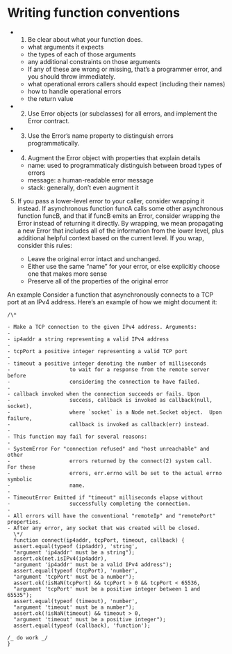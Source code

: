 # Writing function conventions

- 1. Be clear about what your function does.
  - what arguments it expects
  - the types of each of those arguments
  - any additional constraints on those arguments
  - If any of these are wrong or missing, that’s a programmer error, and you should throw immediately.
  - what operational errors callers should expect (including their names)
  - how to handle operational errors
  - the return value
- 2. Use Error objects (or subclasses) for all errors, and implement the Error contract.
- 3. Use the Error’s name property to distinguish errors programmatically.
- 4. Augment the Error object with properties that explain details
  - name: used to programmaticaly distinguish between broad types of errors
  - message: a human-readable error message
  - stack: generally, don’t even augment it

5. If you pass a lower-level error to your caller, consider wrapping it instead.
   If asynchronous function funcA calls some other asynchronous function funcB, and that if funcB emits an Error, consider wrapping the Error instead of returning it directly. By wrapping, we mean propagating a new Error that includes all of the information from the lower level, plus additional helpful context based on the current level. If you wrap, consider this rules:

   - Leave the original error intact and unchanged.
   - Either use the same “name” for your error, or else explicitly choose one that makes more sense
   - Preserve all of the properties of the original error

An example
Consider a function that asynchronously connects to a TCP port at an IPv4 address. Here’s an example of how we might document it:

```
/\*

- Make a TCP connection to the given IPv4 address. Arguments:
-
- ip4addr a string representing a valid IPv4 address
-
- tcpPort a positive integer representing a valid TCP port
-
- timeout a positive integer denoting the number of milliseconds
-                   to wait for a response from the remote server before
-                   considering the connection to have failed.
-
- callback invoked when the connection succeeds or fails. Upon
-                   success, callback is invoked as callback(null, socket),
-                   where `socket` is a Node net.Socket object.  Upon failure,
-                   callback is invoked as callback(err) instead.
-
- This function may fail for several reasons:
-
- SystemError For "connection refused" and "host unreachable" and other
-                   errors returned by the connect(2) system call.  For these
-                   errors, err.errno will be set to the actual errno symbolic
-                   name.
-
- TimeoutError Emitted if "timeout" milliseconds elapse without
-                   successfully completing the connection.
-
- All errors will have the conventional "remoteIp" and "remotePort" properties.
- After any error, any socket that was created will be closed.
  \*/
  function connect(ip4addr, tcpPort, timeout, callback) {
  assert.equal(typeof (ip4addr), 'string',
  "argument 'ip4addr' must be a string");
  assert.ok(net.isIPv4(ip4addr),
  "argument 'ip4addr' must be a valid IPv4 address");
  assert.equal(typeof (tcpPort), 'number',
  "argument 'tcpPort' must be a number");
  assert.ok(!isNaN(tcpPort) && tcpPort > 0 && tcpPort < 65536,
  "argument 'tcpPort' must be a positive integer between 1 and 65535");
  assert.equal(typeof (timeout), 'number',
  "argument 'timeout' must be a number");
  assert.ok(!isNaN(timeout) && timeout > 0,
  "argument 'timeout' must be a positive integer");
  assert.equal(typeof (callback), 'function');

/_ do work _/
}
```
